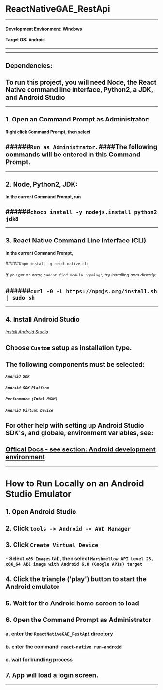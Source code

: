 # ReactNativeGAE_RestApi

---
#### Development Environment: Windows
#### Target OS: Android
---

---
## Dependencies:
To run this project, you will need Node, the React Native command line interface, Python2, a JDK, and Android Studio
---

---
## 1. Open an Command Prompt as Administrator:
#### Right click Command Prompt, then select 
######`Run as Administrator`. 
####The following commands will be entered in this Command Prompt.
---

---
## 2. Node, Python2, JDK:
#### In the current Command Prompt, run 
######`choco install -y nodejs.install python2 jdk8`
---

---
## 3. React Native Command Line Interface (CLI)
#### In the current Command Prompt, 
######`npm install -g react-native-cli`
###### If you get an error, `Cannot find module 'npmlog'`, try installing npm directly: 
######`curl -0 -L https://npmjs.org/install.sh | sudo sh`
---

---
## 4. Install Android Studio
###### [install Android Studio](https://developer.android.com/studio/index.html)
## Choose `Custom` setup as installation type. 
## The following components must be selected:
##### `Android SDK`
##### `Android SDK Platform`
##### `Performance (Intel HAXM)`
##### `Android Virtual Device`

## For other help with setting up Android Studio SDK's, and globale, environment variables, see:
[Offical Docs - see section: Android development environment](https://facebook.github.io/react-native/docs/getting-started.html)
---

---
# How to Run Locally on an Android Studio Emulator
## 1. Open Android Studio
## 2. Click `tools -> Android -> AVD Manager`
## 3. Click `Create Virtual Device`
### - Select `x86 Images` tab, then select `Marshmellow API Level 23, x86_64 ABI image with Android 6.0 (Google APIs) target`
## 4. Click the triangle ('play') button to start the Android emulator
## 5. Wait for the Android home screen to load
## 6. Open the Command Prompt as Administrator
### a. enter the `ReactNativeGAE_RestApi` directory
### b. enter the command, `react-native run-android`
### c. wait for bundling process
## 7. App will load a login screen.
---
